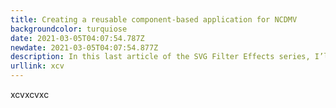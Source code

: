 ```yaml
---
title: Creating a reusable component-based application for NCDMV 
backgroundcolor: turquiose
date: 2021-03-05T04:07:54.787Z
newdate: 2021-03-05T04:07:54.877Z
description: In this last article of the SVG Filter Effects series, I’ll share a list of useful resources and experiments to learn more about SVG Filters to start creating your own effects.
urllink: xcv
---
```

xcvxcvxc